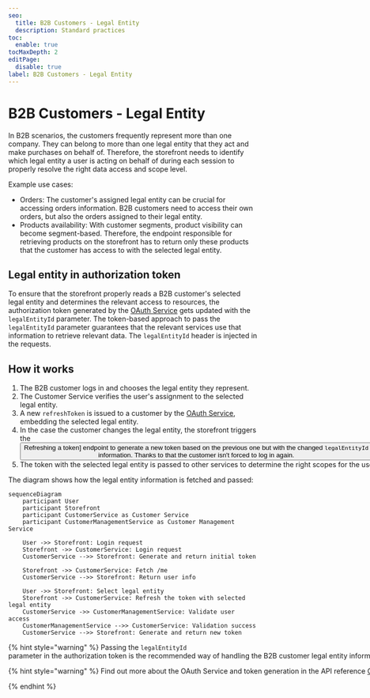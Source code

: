 ```yaml
---
seo:
  title: B2B Customers - Legal Entity
  description: Standard practices 
toc:
  enable: true
tocMaxDepth: 2
editPage:
  disable: true
label: B2B Customers - Legal Entity
---
```





# B2B Customers - Legal Entity 

In B2B scenarios, the customers frequently represent more than one company. They can belong to more than one legal entity that they act and make purchases on behalf of.
Therefore, the storefront needs to identify which legal entity a user is acting on behalf of during each session to properly resolve the right data access and scope level.

Example use cases:

* Orders: The customer's assigned legal entity can be crucial for accessing orders information. B2B customers need to access their own orders, but also the orders assigned to their legal entity. 
* Products availability: With customer segments, product visibility can become segment-based. Therefore, the endpoint responsible for retrieving products on the storefront has to return only these products that the customer has access to with the selected legal entity. 

## Legal entity in authorization token

To ensure that the storefront properly reads a B2B customer's selected legal entity and determines the relevant access to resources, the authorization token generated by the [OAuth Service](https://developer.emporix.io/docs/openapi/oauth/#operation/GET-oauth-refresh-token) gets updated with the `legalEntityId` parameter.
The token-based approach to pass the `legalEntityId` parameter guarantees that the relevant services use that information to retrieve relevant data. The `legalEntityId` header is injected in the requests. 

## How it works


1. The B2B customer logs in and chooses the legal entity they represent.
2. The Customer Service verifies the user's assignment to the selected legal entity.
3. A new `refreshToken` is issued to a customer by the [OAuth Service](https://developer.emporix.io/docs/openapi/oauth/), embedding the selected legal entity.
4. In the case the customer changes the legal entity, the storefront triggers the <nobr><Button to="/openapi/oauth/#operation/GET-oauth-refresh-token" size="small">Refreshing a token] endpoint to generate a new token based on the previous one but with the changed `legalEntityId` information. 
    Thanks to that the customer isn't forced to log in again.
5. The token with the selected legal entity is passed to other services to determine the right scopes for the user.

The diagram shows how the legal entity information is fetched and passed:


```mermaid
sequenceDiagram
    participant User
    participant Storefront
    participant CustomerService as Customer Service
    participant CustomerManagementService as Customer Management Service

    User ->> Storefront: Login request
    Storefront ->> CustomerService: Login request
    CustomerService -->> Storefront: Generate and return initial token

    Storefront ->> CustomerService: Fetch /me
    CustomerService -->> Storefront: Return user info

    User ->> Storefront: Select legal entity
    Storefront ->> CustomerService: Refresh the token with selected legal entity
    CustomerService ->> CustomerManagementService: Validate user access
    CustomerManagementService -->> CustomerService: Validation success
    CustomerService -->> Storefront: Generate and return new token
```

{% hint style="warning" %}
Passing the `legalEntityId` parameter in the authorization token is the recommended way of handling the B2B customer legal entity information across services.
The token approach ensures a consistent user experience, and centralized security enforcement while enabling the required legal entity-based access control.
{% endhint %}

{% hint style="warning" %}
Find out more about the OAuth Service and token generation in the API reference [OAuth Service](https://developer.emporix.io/docs/openapi/oauth/) documentation.

{% endhint %}
